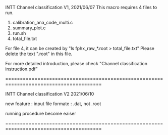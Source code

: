 INTT Channel classification V1, 2021/06/07
This macro requires 4 files to run.
1. calibration_ana_code_multi.c
2. summary_plot.c
3. run.sh
4. total_file.txt

For file 4, it can be created by "ls fphx_raw_*.root > total_file.txt"
Please delete the text ".root" in this file.





For more detailed introduction, please check "Channel classification instruction.pdf"

=======================================================================================

INTT Channel classification V2 2021/06/10

new feature : input file formate : .dat, not .root

running procedure become eaiser


=======================================================================================
